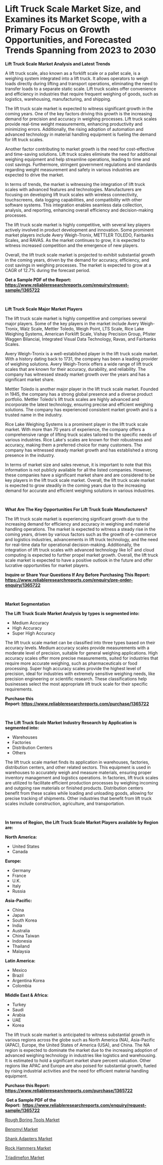 <p><h1>Lift Truck Scale Market Size, and Examines its Market Scope, with a Primary Focus on Growth Opportunities, and Forecasted Trends Spanning from 2023 to 2030</h1></p><p><strong>Lift Truck Scale Market Analysis and Latest Trends</strong></p>
<p><p>A lift truck scale, also known as a forklift scale or a pallet scale, is a weighing system integrated into a lift truck. It allows operators to weigh loads directly during lifting and transport operations, eliminating the need to transfer loads to a separate static scale. Lift truck scales offer convenience and efficiency in industries that require frequent weighing of goods, such as logistics, warehousing, manufacturing, and shipping.</p><p>The lift truck scale market is expected to witness significant growth in the coming years. One of the key factors driving this growth is the increasing demand for precision and accuracy in weighing processes. Lift truck scales provide real-time weight measurements, enhancing productivity and minimizing errors. Additionally, the rising adoption of automation and advanced technology in material handling equipment is fueling the demand for lift truck scales.</p><p>Another factor contributing to market growth is the need for cost-effective and time-saving solutions. Lift truck scales eliminate the need for additional weighing equipment and help streamline operations, leading to time and cost savings. Furthermore, stringent government regulations and standards regarding weight measurement and safety in various industries are expected to drive the market.</p><p>In terms of trends, the market is witnessing the integration of lift truck scales with advanced features and technologies. Manufacturers are focusing on developing lift truck scales with wireless connectivity, touchscreens, data logging capabilities, and compatibility with other software systems. This integration enables seamless data collection, analysis, and reporting, enhancing overall efficiency and decision-making processes.</p><p>The lift truck scale market is highly competitive, with several key players actively involved in product development and innovation. Some prominent market players include Avery Weigh-Tronix, METTLER TOLEDO, Fairbanks Scales, and RAVAS. As the market continues to grow, it is expected to witness increased competition and the emergence of new players.</p><p>Overall, the lift truck scale market is projected to exhibit substantial growth in the coming years, driven by the demand for accuracy, efficiency, and cost savings in weighing processes. The market is expected to grow at a CAGR of 12.7% during the forecast period.</p></p>
<p><strong>Get a Sample PDF of the Report:&nbsp; <a href="https://www.reliableresearchreports.com/enquiry/request-sample/1365722">https://www.reliableresearchreports.com/enquiry/request-sample/1365722</a></strong></p>
<p>&nbsp;</p>
<p><strong>Lift Truck Scale Major Market Players</strong></p>
<p><p>The lift truck scale market is highly competitive and comprises several major players. Some of the key players in the market include Avery Weigh-Tronix, Walz Scale, Mettler Toledo, Weigh Point, LTS Scale, Rice Lake Weighing Systems, American Forklift Scale, Vishay Precision Group, Pfister Waggen Bilanciai, Integrated Visual Data Technology, Ravas, and Fairbanks Scales.</p><p>Avery Weigh-Tronix is a well-established player in the lift truck scale market. With a history dating back to 1731, the company has been a leading provider of weighing solutions. Avery Weigh-Tronix offers a wide range of lift truck scales that are known for their accuracy, durability, and reliability. The company has witnessed steady market growth over the years and has a significant market share.</p><p>Mettler Toledo is another major player in the lift truck scale market. Founded in 1945, the company has a strong global presence and a diverse product portfolio. Mettler Toledo's lift truck scales are highly advanced and incorporate the latest technology, ensuring precise and efficient weighing solutions. The company has experienced consistent market growth and is a trusted name in the industry.</p><p>Rice Lake Weighing Systems is a prominent player in the lift truck scale market. With more than 70 years of experience, the company offers a comprehensive range of lifting truck scales tailored to the specific needs of various industries. Rice Lake's scales are known for their robustness and accuracy, making them a preferred choice for many customers. The company has witnessed steady market growth and has established a strong presence in the industry.</p><p>In terms of market size and sales revenue, it is important to note that this information is not publicly available for all the listed companies. However, these companies have a significant market share and are considered to be key players in the lift truck scale market. Overall, the lift truck scale market is expected to grow steadily in the coming years due to the increasing demand for accurate and efficient weighing solutions in various industries.</p></p>
<p>&nbsp;</p>
<p><strong>What Are The Key Opportunities For Lift Truck Scale Manufacturers?</strong></p>
<p><p>The lift truck scale market is experiencing significant growth due to the increasing demand for efficiency and accuracy in weighing and material handling operations. The market is expected to witness a steady rise in the coming years, driven by various factors such as the growth of e-commerce and logistics industries, advancements in lift truck technology, and the need for real-time data for operational decision-making. Additionally, the integration of lift truck scales with advanced technology like IoT and cloud computing is expected to further propel market growth. Overall, the lift truck scale market is expected to have a positive outlook in the future and offer lucrative opportunities for market players.</p></p>
<p><strong>Inquire or Share Your Questions If Any Before Purchasing This Report: <a href="https://www.reliableresearchreports.com/enquiry/pre-order-enquiry/1365722">https://www.reliableresearchreports.com/enquiry/pre-order-enquiry/1365722</a></strong></p>
<p>&nbsp;</p>
<p><strong>Market Segmentation</strong></p>
<p><strong>The Lift Truck Scale Market Analysis by types is segmented into:</strong></p>
<p><ul><li>Medium Accuracy</li><li>High Accuracy</li><li>Super High Accuracy</li></ul></p>
<p><p>The lift truck scale market can be classified into three types based on their accuracy levels. Medium accuracy scales provide measurements with a moderate level of precision, suitable for general weighing applications. High accuracy scales offer more precise measurements, suited for industries that require more accurate weighing, such as pharmaceuticals or food processing. Super high accuracy scales provide the highest level of precision, ideal for industries with extremely sensitive weighing needs, like precision engineering or scientific research. These classifications help businesses select the most appropriate lift truck scale for their specific requirements.</p></p>
<p><strong>Purchase this Report:&nbsp;<a href="https://www.reliableresearchreports.com/purchase/1365722">https://www.reliableresearchreports.com/purchase/1365722</a></strong></p>
<p>&nbsp;</p>
<p><strong>The Lift Truck Scale Market Industry Research by Application is segmented into:</strong></p>
<p><ul><li>Warehouses</li><li>Factories</li><li>Distribution Centers</li><li>Others</li></ul></p>
<p><p>The lift truck scale market finds its application in warehouses, factories, distribution centers, and other related sectors. This equipment is used in warehouses to accurately weigh and measure materials, ensuring proper inventory management and logistics operations. In factories, lift truck scales are utilized to facilitate efficient production processes by weighing incoming and outgoing raw materials or finished products. Distribution centers benefit from these scales while loading and unloading goods, allowing for precise tracking of shipments. Other industries that benefit from lift truck scales include construction, agriculture, and transportation.</p></p>
<p>&nbsp;</p>
<p><strong>In terms of Region, the Lift Truck Scale Market Players available by Region are:</strong></p>
<p>
    <p> <strong> North America: </strong>
        <ul>
            <li>United States</li>
            <li>Canada</li>
        </ul>
        </p> 
    <p> <strong> Europe: </strong>
        <ul>
            <li>Germany</li>
            <li>France</li>
            <li>U.K.</li>
            <li>Italy</li>
            <li>Russia</li>
        </ul>
        </p> 
    <p> <strong> Asia-Pacific: </strong>
        <ul>
            <li>China</li>
            <li>Japan</li>
            <li>South Korea</li>
            <li>India</li>
            <li>Australia</li>
            <li>China Taiwan</li>
            <li>Indonesia</li>
            <li>Thailand</li>
            <li>Malaysia</li>
        </ul>
        </p> 
    <p> <strong> Latin America: </strong>
        <ul>
            <li>Mexico</li>
            <li>Brazil</li>
            <li>Argentina Korea</li>
            <li>Colombia</li>
        </ul>
        </p> 
    <p> <strong> Middle East & Africa: </strong>
        <ul>
            <li>Turkey</li>
            <li>Saudi</li>
            <li>Arabia</li>
            <li>UAE</li>
            <li>Korea</li>
        </ul>
    </p>
    </p>
<p><p>The lift truck scale market is anticipated to witness substantial growth in various regions across the globe such as North America (NA), Asia-Pacific (APAC), Europe, the United States of America (USA), and China. The NA region is expected to dominate the market due to the increasing adoption of advanced weighing technology in industries like logistics and warehousing. It is estimated to hold a significant market share percent valuation. Other regions like APAC and Europe are also poised for substantial growth, fueled by rising industrial activities and the need for efficient material handling equipment.</p></p>
<p><strong>Purchase this Report: <a href="https://www.reliableresearchreports.com/purchase/1365722">https://www.reliableresearchreports.com/purchase/1365722</a></strong></p>
<p>&nbsp;<strong>Get a Sample PDF of the Report:&nbsp;&nbsp;<a href="https://www.reliableresearchreports.com/enquiry/request-sample/1365722">https://www.reliableresearchreports.com/enquiry/request-sample/1365722</a></strong></p>
<p><strong></strong></p>
<p><p><a href="https://www.linkedin.com/pulse/rough-boring-tools-market-size-share-global-analysis-report-emdqc/">Rough Boring Tools Market</a></p><p><a href="https://medium.com/@shivangi.reportprime/benomyl-market-size-growth-forecast-2023-2030-1b8b7bea283a">Benomyl Market</a></p><p><a href="https://www.linkedin.com/pulse/shank-adapters-market-research-report-unlocks-analysis-financial-ceddc/">Shank Adapters Market</a></p><p><a href="https://www.linkedin.com/pulse/rock-hammers-market-size-2023-2030-global-industrial-analysis-egkfc/">Rock Hammers Market</a></p><p><a href="https://medium.com/@krithi.reportprime/triadimefon-market-size-growth-forecast-2023-2030-930d0c6288f1">Triadimefon Market</a></p></p>